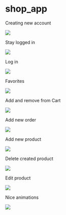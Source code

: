 # shop_app


Creating new account

![](login1.gif)


Stay logged in

![](login2.gif)

Log in

![](login3.gif)

Favorites

![](favorites.gif)

Add and remove from Cart

![](cart1.gif)

Add new order

![](cart2.gif)

Add new product

![](addProduct.gif)

Delete created product

![](delete-product.gif)

Edit product

![](edit-product.gif)

Nice animations

![](nice-animations.gif)

